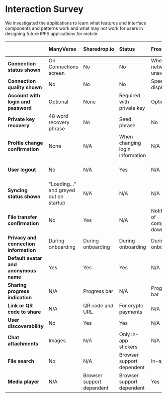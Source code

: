 # Interaction Survey

We investigated the applications to learn what features and interface components and patterns work and what may not work for users in designing future IPFS applications for mobile.

|  | ManyVerse | Sharedrop.io | Status | FrostWire | uTorrent Mobile | Haven | Fairdrop |
| :--- | :--- | :--- | :--- | :--- | :--- | :--- | :--- |
| **Connection status shown** | On Connections screen | No | No | When network unavailable | When network unavailable | No | No |
| **Connection quality shown** | No | No | No | Speed displayed | Speed displayed | Speed displayed | No |
| **Account with login and password** | Optional | None | Required with private key | Optional | Optional | Optional | Optional |
| **Private key recovery** | 48 word recovery phrase | No | Seed phrase | No | No | Yes | Only when mailbox is setup |
| **Profile change confirmation** | None | N/A | When changing login information | N/A | Yes | No | No |
| **User logout** | No | N/A | Yes | N/A | If have account | No | Only when mailbox is setup |
| **Syncing status shown** | "Loading..." and greyed out on startup | N/A | N/A | N/A | N/A | N/A | N/A |
| **File transfer confirmation** | No | Yes | N/A | Notification of completed download | Notification of completed download | N/A | Yes |
| **Privacy and connection information** | During onboarding | During onboarding | During onboarding | During onboarding | During onboarding | During onboarding | During onboarding |
| **Default avatar and anonymous name** | Yes | Yes | Yes | N/A | N/A | Yes | Yes |
| **Sharing progress indication** | N/A | Progress bar | N/A | Progress bar | Progress bar | N/A | Progress bar |
| **Link or QR code to share** | N/A | QR code and URL | For crypto payments | N/A | N/A | For crypto payments | URL |
| **User discoverability** | No | Yes | Yes | N/A | N/A | Yes | N/A |
| **Chat attachments** | Images | N/A | Only in-app stickers | N/A | N/A | No | N/A |
| **File search** | No | N/A | Browser support dependent | In-app | Browser support dependent | N/A | N/A |
| **Media player** | N/A | Browser support dependent | Browser support dependent | Yes | Yes | N/A | Browser support dependent |

